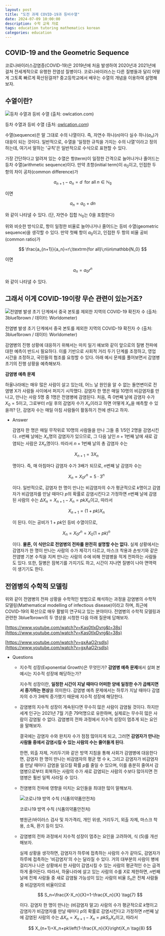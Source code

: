 ```yaml
---
layout: post
title: "도전 과제 COVID-19과 등비수열"
date: 2024-07-09 10:00:00
description: 수학 교육 자료
tags: education tutoring mathematics korean
categories: education
---
```



## COVID-19 and the Geometric Sequence

코로나바이러스감염증(COVID-19)은 2019년에 처음 발생하여 2020년과 2021년에 걸쳐 전세계적으로 유행한 전염성 질병이다. 코로나바이러스는 다른 질병들과 달리 어떻게 그토록 빠르게 확산된걸까? 중고등학교에서 배우는 수열의 개념을 이용하여 설명해보자.

## 수열이란?

![등차 수열과 등비 수열 (출처: [owlcation.com](http://owlcation.com/))](/assets/img/blog/tutoring/untitled__covid-19_161f0f24f931806582a9.png)

등차 수열과 등비 수열 (출처: [owlcation.com](http://owlcation.com/))

수열(sequence)은 말 그대로 수의 나열이다. 즉, 자연수 하나($n$)마다 실수 하나($a_n$)가 대응이 되는 것이다. 일반적으로, 수열을 '일정한 규칙을 가지는 수의 나열'이라고 정의하는데, 여기서 말하는 '규칙'은 일반적으로 수식으로 표현할 수 있다.

가장 간단하다고 알려져 있는 수열은 항(term)이 일정한 간격으로 늘어나거나 줄어드는 등차 수열(arithmetic sequence)이다. 만약 초항(initial term)이 $a_0$이고, 인접한 두 항의 차이 공차(common difference)가

$$
a_{n+1}-a_n=d\;\;\textrm{for all}\;n\in \mathbb{N_0}
$$

이면

$$
a_n=a_0+dn \tag{1}
$$

와 같이 나타낼 수 있다. (단, 자연수 집합 $\mathbb{N_0}$는 $0$을 포함한다)

위와 비슷한 방식으로, 항이 일정한 비율로 늘어나거나 줄어드는 등비 수열(geometric sequence)을 생각할 수 있다. 만약 첫째 항이 $a_0$이고, 인접한 두 항의 비율 공비(common ratio)가

$$
\frac{a_{n+1}}{a_n}=r\;\textrm{for all}\;n\in\mathbb{N_0}
$$

이면

$$
a_n=a_0 r^n \tag{2}
$$

와 같이 나타낼 수 있다.

## 그래서 이게 COVID-19이랑 무슨 관련이 있는거죠?

![전염병 발생 초기 단계에서 중국 본토를 제외한 지역의 COVID-19 확진자 수
(출처: 3blue1brown / 데이터: Worldometer)](/assets/img/blog/tutoring/untitled_1__covid-19_161f0f24f931806582a9.png)

전염병 발생 초기 단계에서 중국 본토를 제외한 지역의 COVID-19 확진자 수
(출처: 3blue1brown / 데이터: Worldometer)

감염병의 진행 상황에 대응하기 위해서는 마치 일기 예보와 같이 앞으로의 질병 전파에 대한 예측이 반드시 필요하다. 이를 기반으로 사회적 거리 두기 단계를 조정하고, 영업 시간을 조정하고, 국민들의 협조를 요청할 수 있다. 아래 예시 문제를 풀어보면서 감염병 초기의 진행 상황을 예측해보자.

**감염병 예측 문제**

하울나라에는 매우 많은 사람이 살고 있는데, 어느 날 원인을 알 수 없는 돌연변이로 전염병 X가 사람들 사이에서 퍼지기 시작했다. 감염자 한 명은 매일 $10$명의 비감염자를 만나고, 만나는 사람 $5$명 중 $1$명은 전염병에 감염된다. 처음, 즉 $0$번째 날에 감염자 수가 $X_0=5$이고, 그로부터 $n$일 후의 감염자 수가 $X_n$이라고 하면 어떻게 $X_n$을 예측할 수 있을까? 단, 감염자 수는 매일 아침 사람들이 활동하기 전에 센다고 하자.

- Answer
    
    감염자 한 명은 매일 무작위로 $10$명의 사람들을 만나 그들 중 $1/5$인 $2$명을 감염시킨다. $n$번째 날에는 $X_n$명의 감염자가 있으므로, 그 다음 날인 $n+1$번째 날에 새로 감염되는 사람은 $2X_n$명이다. 따라서 $n+1$번째 날의 총 감염자 수는
    
    $$
    X_{n+1}=3X_n \tag{3}
    $$
    
    명이다. 즉, 매 아침마다 감염자 수가 $3$배가 되므로, $n$번째 날 감염자 수는
    
    $$
    X_n=X_0r^n=5\cdot3^n \tag{4}
    $$
    
    이다. 일반적으로, 감염자 한 명이 만나는 비감염자의 수가 평균적으로 $k$명이고 감염자가 비감염자를 만날 때마다 $p$의 확률로 감염시킨다고 가정하면 $n$번째 날에 감염된 사람의 수는 $\Delta X_n=X_{n+1}-X_n=pkX_n$이고, 따라서 
    
    $$
    X_{n+1}=(1+pk)X_n \tag{5}
    $$
    
    이 된다. 이는 공비가 $1+pk$인 등비 수열이므로,
    
    $$
    X_n=X_0r^n=X_0(1+pk)^n \tag{6}
    $$
    
    이다. **물론, 이 식만으로 전염병의 전파를 완전히 설명할 수는 없다.** 실제 상황에서는 감염자가 한 명이 만나는 사람의 수가 제각기 다르고, 마스크 착용과 손씻기와 같은 전염병 기본 수칙을 지켜 만나는 사람의 수에 비해 전염병을 적게 전파하는 사람들도 있다. 또한, 질병은 잠복기를 가지기도 하고, 시간이 지나면 질병이 나아 면역력이 생기기도 한다.
    

## 전염병의 수학적 모델링

위와 같이 전염병의 전파 상황을 수학적인 방법으로 해석하는 과정을 감염병의 수학적 모델링(Mathematical modelling of infectious disease)이라고 하며, 최근에 COVID-19의 확산으로 매우 활발히 연구되고 있는 분야이다. 전염병의 수학적 모델링과 관련한 3blue1brown의 두 영상을 시청한 다음 아래 질문에 답해보자.

[https://www.youtube.com/watch?v=Kas0tIxDvrg&t=38s](https://www.youtube.com/watch?v=Kas0tIxDvrg&t=38s)

[https://www.youtube.com/watch?v=gxAaO2rsdIs](https://www.youtube.com/watch?v=gxAaO2rsdIs)

- Questions
    - 지수적 성장(Exponential Growth)은 무엇인가?
    **감염병 예측 문제**에서 살펴 본 예시는 지수적 성장에 해당하는가?
        
        지수적 성장이란, **일정한 시간이 지날 때마다 어떠한 양에 일정한 수가 곱해지면서 증가하는 현상**을 의미한다. 감염병 예측 문제에서는 하루가 지날 때마다 감염자의 수가 3배씩 증가했기 때문에 지수적 성장에 해당한다.
        
    - 감염병의 지수적 성장이 계속된다면 무수히 많은 사람이 감염될 것이다. 하지만 세계 인구는 2021년 7월 기준 79억명으로 유한하며, 실제로는 무수히 많은 사람이 감염될 수 없다. 감염병의 전파 과정에서 지수적 성장이 멈추게 되는 요인을 말해보자.
        
        결국에는 감염자 수와 완치자 수가 점점 많아지게 되고, 그러면 **감염자가 만나는 사람들 중에서 감염시킬 수 있는 사람의 수는 줄어들게 된다**.
        
        한편, 외출 자제, 거리두기와 같은 방역 지침을 통해 사회가 감염병에 대응한다면, 감염자 한 명이 만나는 비감염자의 평균 명 수 $k$, 그리고 감염자가 비감염자를 만날 때마다 감염을 일으킬 확률 $p$를 줄일 수 있으며, 이를 충분히 줄여서 감염병으로부터 회복하는 사람의 수가 새로 감염되는 사람의 수보다 많아지면 전염병은 훨씬 일찍 사라질 수 있다.
        
    - 전염병의 전파에 영향을 미치는 요인들을 최대한 많이 말해보자.
        
        ![코로나19 방역 수칙 (식품의약품안전처)](/assets/img/blog/tutoring/untitled_2__covid-19_161f0f24f931806582a9.png)
        
        코로나19 방역 수칙 (식품의약품안전처)
        
        병원균/바이러스 검사 및 자가격리, 개인 위생, 거리두기, 외출 자제, 마스크 착용, 소독, 환기 등이 있다.
        
    - 감염병의 전파 과정에서 지수적 성장이 멈추는 요인을 고려하여, 식 $(5)$를 개선해보자.
        
        실제 상황을 생각하면, 감염자가 하루에 접촉하는 사람의 수가 같아도, 감염자가 하루에 접촉하는 '비감염자'의 수는 달라질 수 있다. 거의 대부분의 사람이 병에 걸리거나 나은 상황에서 한 사람이 감염시킬 수 있는 사람의 평균적인 수는 급격하게 줄어든다. 따라서, 하울나라에 살고 있는 사람의 수를 $X$로 제한하면, $n$번째 날에 전체 사람들 중 새로 감염될 가능성이 있는 사람의 비율 $S_n$은 전체 사람들 중 비감염자의 비율이므로
        
        $$
        S_n=\frac{X-X_n}{X}=1-\frac{X_n}{X} \tag{7}
        $$
        
        이다. 감염자 한 명이 만나는 (비감염자 말고) 사람의 수가 평균적으로 $k$명이고 감염자가 비감염자를 만날 때마다 $p$의 확률로 감염시킨다고 가정하면 $n$번째 날에 감염된 사람의 수는 $\Delta X_n=X_{n+1}-X_n=pkS_nX_n$이고, 따라서 
        
        $$
        X_{n+1}=X_n+pk\left(1-\frac{X_n}{X}\right)X_n \tag{8}
        $$